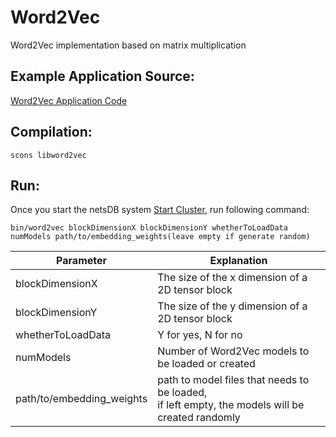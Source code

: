 # Word2Vec

Word2Vec implementation based on matrix multiplication

## Example Application Source:

[Word2Vec Application Code](https://github.com/asu-cactus/netsdb/blob/master/src/word2vec/source/Word2Vec.cc)

## Compilation:

```
scons libword2vec
```

## Run:

Once you start the netsDB system [Start Cluster](https://github.com/asu-cactus/netsdb/blob/master/README.md), run following command:

```
bin/word2vec blockDimensionX blockDimensionY whetherToLoadData numModels path/to/embedding_weights(leave empty if generate random)
```


| Parameter         | Explanation                                               |
| ------------------|-----------------------------------------------------------|
| blockDimensionX   | The size of the x dimension of a 2D tensor block          |
| blockDimensionY   | The size of the y dimension of a 2D tensor block          |
| whetherToLoadData | Y for yes, N for no                                       |
| numModels         | Number of Word2Vec models to be loaded or created         |
| path/to/embedding\_weights| path to model files that needs to be loaded, <br /> if left empty, the models will be created randomly                                 |
